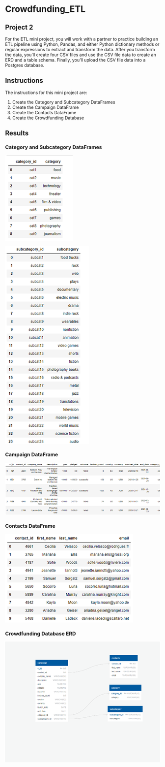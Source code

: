 # Crowdfunding_ETL

## Project 2

For the ETL mini project, you will work with a partner to practice building an ETL pipeline using Python, Pandas, and either Python dictionary methods or regular expressions to extract and transform the data. After you transform the data, you'll create four CSV files and use the CSV file data to create an ERD and a table schema. Finally, you’ll upload the CSV file data into a Postgres database.

## Instructions

The instructions for this mini project are:

1. Create the Category and Subcategory DataFrames
2. Create the Campaign DataFrame
3. Create the Contacts DataFrame
4. Create the Crowdfunding Database

## Results

### Category and Subcategory DataFrames

![Alternate image text](/Images/category_df.png)

![Alternate image text](/Images/subcategory_df.png)

### Campaign DataFrame

![Alternate image text](/Images/campaign_df.png)

### Contacts DataFrame

![Alternate image text](/Images/contacts_df.png)

### Crowdfunding Database ERD

![Alternate image text](/Images/crowdfunding_db_schema.png)
